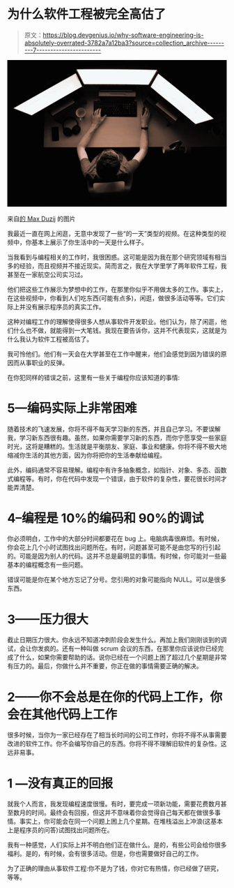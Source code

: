 # 为什么软件工程被完全高估了

> 原文：<https://blog.devgenius.io/why-software-engineering-is-absolutely-overrated-3782a7a12ba3?source=collection_archive---------7----------------------->

![](img/445328e1d3d41356e1a382199e958fef.png)

来自[的 Max Duzij](https://unsplash.com/) 的图片

我最近一直在网上闲逛，无意中发现了一些“的一天”类型的视频。在这种类型的视频中，你基本上展示了你生活中的一天是什么样子。

当我看到与编程相关的工作时，我很困惑。这可能是因为我在那个研究领域有相当多的经验，而且视频并不接近现实。简而言之，我在大学里学了两年软件工程，我甚至在一家航空公司实习过。

他们把这些工作展示为梦想中的工作，在那里你似乎不用做太多的工作。事实上，在这些视频中，你看到人们吃东西(可能有点多)，闲逛，做很多活动等等。它们实际上并没有展示程序员的真实工作。

这种对编程工作的理解使得很多人想从事软件开发职业。他们认为，除了闲逛，他们什么也不做，就能得到一大笔钱。我现在要告诉你，这并不代表现实，这就是为什么我认为软件工程被高估了。

我可怜他们。他们有一天会在大学甚至在工作中醒来，他们会感觉到因为错误的原因而从事职业的反弹。

在你犯同样的错误之前，这里有一些关于编程你应该知道的事情:

# 5—编码实际上非常困难

随着技术的飞速发展，你将不得不每天学习新的东西，并且自己学习。不要误解我，学习新东西很有趣。虽然，如果你需要学习新的东西，而你宁愿享受一些家庭时光，这将是糟糕的。生活就是平衡朋友、家庭、事业和健康。你将不得不极大地缩减你生活的其他方面，因为你将把你的生活奉献给编程。

此外，编码通常不容易理解。编程中有许多抽象概念，如指针、对象、多态、函数式编程等。有时，你在代码中发现一个错误，由于软件的复杂性，要花很长时间才能弄清楚。

# 4–编程是 10%的编码和 90%的调试

你必须明白，工作中的大部分时间都要花在 bug 上。电脑病毒很麻烦。有时候，你会花上几个小时试图找出问题所在。有时，问题甚至可能不是由您写的行引起的。可能是因为别人的代码。这并不总是最明显的事情。有时候，你可能对一些最基本的编程概念有一些问题。

错误可能是你在某个地方忘记了分号。您引用的对象可能指向 NULL。可以是很多东西。

# 3——压力很大

截止日期压力很大。你永远不知道冲刺阶段会发生什么。再加上我们刚刚谈到的调试，会让你发疯的。还有一种叫做 scrum 会议的东西，在那里你应该说你已经完成了什么，如果你需要帮助的话。说你已经在一个问题上困了超过几个星期是非常有压力的。最后，你做什么并不重要，你正在做的事情需要正确的解决。

# 2——你不会总是在你的代码上工作，你会在其他代码上工作

很多时候，当你为一家已经存在了相当长时间的公司工作时，你将不得不从事需要改进的软件工作。你不会编写你自己的东西。你将不得不理解旧软件的复杂性。这远非易事。

# 1 —没有真正的回报

就我个人而言，我发现编程速度很慢。有时，要完成一项新功能，需要花费数月甚至数月的时间。最终会有回报，但这并不意味着你会觉得自己每天都在做很多事情。事实上，你可能会在同一个问题上困上几个星期。在堆栈溢出上冲浪(这基本上是程序员的问答)试图找出问题所在。

我有一种感觉，人们实际上并不明白他们正在做什么。是的，有些公司会给你很多福利。是的，有时候，会有很多活动。但是，你也需要做好自己的工作。

为了正确的理由从事软件工程:你不是为了钱，你对它有热情，你已经做了研究，等等。